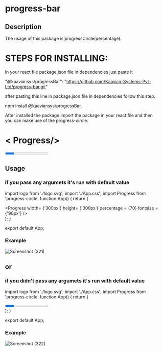 ﻿# progress-bar

## Description 

The usage of this package is progressCircle(percentage).

# STEPS FOR INSTALLING:
In your react file package.json file in dependencies just paste it

"@kaaviansys/progressBar": "https://github.com/Kaavian-Systems-Pvt-Ltd/progress-bar.git"

after pasting this line in package.json file in dependencies follow this step.

npm install @kaaviansys/progressBar.

After installed the package import the package in your react file and then you can make use of the progress-circle.

# < Progress/>

<Progress /> in this react function you can easiy customize the progressCircle like ( height, width, fontsize ).

## Usage

### if you pass any argumets it's run with default value

import logo from './logo.svg';
import './App.css';
import Progress from 'progress-circle'
function App() {
  return (
    <div className="App">
      <Progress 
      width= {'300px'}
      height= {'300px'}
      percentage = {70}
      fontsize = {'90px'}
      />
    </div>
  );
}

export default App;

### Example

![Screenshot (321)](https://user-images.githubusercontent.com/115205680/210723012-d08cde4f-e76a-480c-84b0-1b2f3bfc6dad.png)

## or

### if you didn't pass any argumets it's run with default value

import logo from './logo.svg';
import './App.css';
import Progress from 'progress-circle'
function App() {
  return (
    <div className="App">
      <Progress />
    </div>
  );
}

export default App;

### Example
![Screenshot (322)](https://user-images.githubusercontent.com/115205680/210723255-9f2a0cc9-6fa1-4802-9709-abfa9a4f03fd.png)
